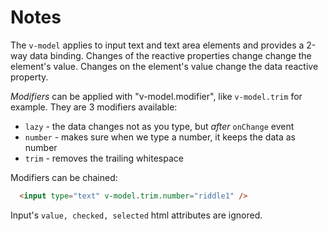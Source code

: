 # Notes

The `v-model` applies to input text and text area elements and provides a 2-way data binding.
Changes of the reactive properties change change the element's value.
Changes on the element's value change the data reactive property.

_Modifiers_ can be applied with "v-model.modifier", like `v-model.trim` for example. They are 3 modifiers available:

- `lazy` - the data changes not as you type, but _after_ `onChange` event
- `number` - makes sure when we type a number, it keeps the data as number
- `trim` - removes the trailing whitespace

Modifiers can be chained:

```html
  <input type="text" v-model.trim.number="riddle1" />
```

Input's `value, checked, selected` html attributes are ignored.
